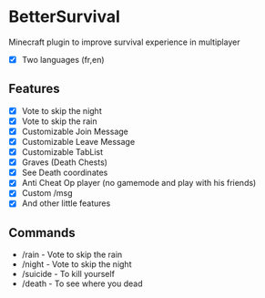 # BetterSurvival
Minecraft plugin to improve survival experience in multiplayer 

- [x] Two languages (fr,en)
## Features
- [x] Vote to skip the night
- [x] Vote to skip the rain
- [x] Customizable Join Message
- [x] Customizable Leave Message
- [x] Customizable TabList
- [x] Graves (Death Chests)
- [x] See Death coordinates
- [x] Anti Cheat Op player (no gamemode and play with his friends)
- [x] Custom /msg
- [x] And other little features

## Commands
- /rain - Vote to skip the rain
- /night - Vote to skip the night
- /suicide - To kill yourself
- /death - To see where you dead
